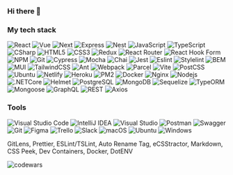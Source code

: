 ### Hi there 👋

### My tech stack
![React](https://img.shields.io/badge/-React-black?style=flat-square&logo=react)
![Vue](https://img.shields.io/badge/-Vue-black?style=flat-square&logo=vue.js)
![Next](https://img.shields.io/badge/-Next-black?style=flat-square&logo=next.js)
![Express](https://img.shields.io/badge/-Express-black?style=flat-square&logo=express)
![Nest](https://img.shields.io/badge/-Nest-black?style=flat-square&logo=nestjs)
![JavaScript](https://img.shields.io/badge/-JavaScript-black?style=flat-square&logo=javascript)
![TypeScript](https://img.shields.io/badge/-TypeScript-black?style=flat-square&logo=typescript)
![CSharp](https://img.shields.io/badge/-CSharp-black?style=flat-square&logo=csharp)
![HTML5](https://img.shields.io/badge/-HTML5-black?style=flat-square&logo=html5&logoColor=white)
![CSS3](https://img.shields.io/badge/-CSS3-black?style=flat-square&logo=css3)
![Redux](https://img.shields.io/badge/-Redux-black?style=flat-square&logo=redux)
![React Router](https://img.shields.io/badge/React_Router-black?style=flat-square&logo=react-router&logoColor=white)
![React Hook Form](https://img.shields.io/badge/React%20Hook%20Form-black?style=flat-square&logo=reacthookform&logoColor=white)
![NPM](https://img.shields.io/badge/-NPM-black?style=flat-square&logo=npm)
![Git](https://img.shields.io/badge/-Git-black?style=flat-square&logo=git)
![Cypress](https://img.shields.io/badge/-Cypress-black?style=flat-square&logo=cypress)
![Mocha](https://img.shields.io/badge/-Mocha-black?style=flat-square&logo=mocha)
![Chai](https://img.shields.io/badge/-Chai-black?style=flat-square&logo=chai)
![Jest](https://img.shields.io/badge/-Jest-black?style=flat-square&logo=jest)
![Eslint](https://img.shields.io/badge/-Eslint-black?style=flat-square&logo=eslint)
![Stylelint](https://img.shields.io/badge/-Stylelint-black?style=flat-square&logo=stylelint)
![BEM](https://img.shields.io/badge/-BEM-black?style=flat-square&logo=bem)
![MUI](https://img.shields.io/badge/-MUI-black?style=flat-square&logo=mui)
![TailwindCSS](https://img.shields.io/badge/-Tailwindcss-black?style=flat-square&logo=tailwind-css&logoColor=white)
![Ant](https://img.shields.io/badge/-AntDesign-black?style=flat-square&logo=ant-design)
![Webpack](https://img.shields.io/badge/-Webpack-black?style=flat-square&logo=webpack)
![Parcel](https://img.shields.io/badge/-Parcel-black?style=flat-square&logo=parcel)
![Vite](https://img.shields.io/badge/-Vite-black?style=flat-square&logo=vite)
![PostCSS](https://img.shields.io/badge/-PostCSS-black?style=flat-square&logo=postcss)
![Ubuntu](https://img.shields.io/badge/-Ubuntu-black?style=flat-square&logo=ubuntu)
![Netlify](https://img.shields.io/badge/-Netlify-black?style=flat-square&logo=netlify)
![Heroku](https://img.shields.io/badge/-Heroku-black?style=flat-square&logo=heroku)
![PM2](https://img.shields.io/badge/-PM2-black?style=flat-square&logo=pm2)
![Docker](https://img.shields.io/badge/-Docker-black?style=flat-square&logo=docker)
![Nginx](https://img.shields.io/badge/-Nginx-black?style=flat-square&logo=nginx)
![Nodejs](https://img.shields.io/badge/-Nodejs-black?style=flat-square&logo=Node.js)
![.NETCore](https://img.shields.io/badge/-.NETCore-black?style=flat-square&logo=.net)
![Helmet](https://img.shields.io/badge/-Helmet-black?style=flat-square&logo=helmet)
![PostgreSQL](https://img.shields.io/badge/-PostgreSQL-black?style=flat-square&logo=postgresql)
![MongoDB](https://img.shields.io/badge/-MongoDB-black?style=flat-square&logo=mongodb)
![Sequelize](https://img.shields.io/badge/-Sequelize-black?style=flat-square&logo=sequelize)
![TypeORM](https://img.shields.io/badge/-TypeORM-black?style=flat-square&logo=typeorm)
![Mongoose](https://img.shields.io/badge/-Mongoose-black?style=flat-square&logo=mongoose)
![GraphQL](https://img.shields.io/badge/-GraphQL-black?style=flat-square&logo=graphql)
![REST](https://img.shields.io/badge/-REST-black?style=flat-square&logo=rest)
![Axios](https://img.shields.io/badge/-Axios-black?style=flat-square&logo=axios)

### Tools
![Visual Studio Code](https://img.shields.io/badge/Visual%20Studio%20Code-0078d7.svg?style=flat-square&logo=visual-studio-code&logoColor=white)
![IntelliJ IDEA](https://img.shields.io/badge/IntelliJIDEA-000000.svg?style=flat-square&logo=intellij-idea&logoColor=white)
![Visual Studio](https://img.shields.io/badge/Visual%20Studio-5C2D91.svg?style=flat-square&logo=visual-studio&logoColor=white)
![Postman](https://img.shields.io/badge/Postman-FF6C37?style=flat-square&logo=postman&logoColor=white)
![Swagger](https://img.shields.io/badge/-Swagger-%23Clojure?style=flat-square&logo=swagger&logoColor=white)
![Git](https://img.shields.io/badge/git-%23F05033.svg?style=flat-square&logo=git&logoColor=white)
![Figma](https://img.shields.io/badge/figma-%23F24E1E.svg?style=flat-square&logo=figma&logoColor=white)
![Trello](https://img.shields.io/badge/Trello-%23026AA7.svg?style=flat-square&logo=Trello&logoColor=white)
![Slack](https://img.shields.io/badge/Slack-4A154B?style=flat-square&logo=slack&logoColor=white)
![macOS](https://img.shields.io/badge/mac%20os-000000?style=flat-square&logo=macos&logoColor=F0F0F0)
![Ubuntu](https://img.shields.io/badge/Ubuntu-E95420?style=flat-square&logo=ubuntu&logoColor=white)
![Windows](https://img.shields.io/badge/Windows-0078D6?style=flat-square&logo=windows&logoColor=white)

GitLens, Prettier, ESLint/TSLint, Auto Rename Tag, eCSStractor, Markdown, CSS Peek, Dev Containers, Docker, DotENV

![codewars](https://www.codewars.com/users/bmazurme/badges/micro)



<!--
**bmazurme/bmazurme** is a ✨ _special_ ✨ repository because its `README.md` (this file) appears on your GitHub profile.

Here are some ideas to get you started:

- 🔭 I’m currently working on ...
- 🌱 I’m currently learning ...
- 👯 I’m looking to collaborate on ...
- 🤔 I’m looking for help with ...
- 💬 Ask me about ...
- 📫 How to reach me: ...
- 😄 Pronouns: ...
- ⚡ Fun fact: ...
-->
